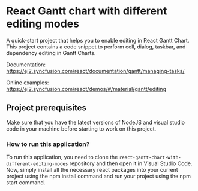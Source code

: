 # React Gantt chart with different editing modes

A quick-start project that helps you to enable editing in React Gantt Chart. This project contains a code snippet to perform cell, dialog, taskbar, and dependency editing in Gantt Charts.

Documentation: https://ej2.syncfusion.com/react/documentation/gantt/managing-tasks/

Online examples: https://ej2.syncfusion.com/react/demos/#/material/gantt/editing

## Project prerequisites
Make sure that you have the latest versions of NodeJS and visual studio code in your machine before starting to work on this project.

### How to run this application?
To run this application, you need to clone the `react-gantt-chart-with-different-editing-modes` repository and then open it in Visual Studio Code. Now, simply install all the necessary react packages into your current project using the npm install command and run your project using the npm start command.